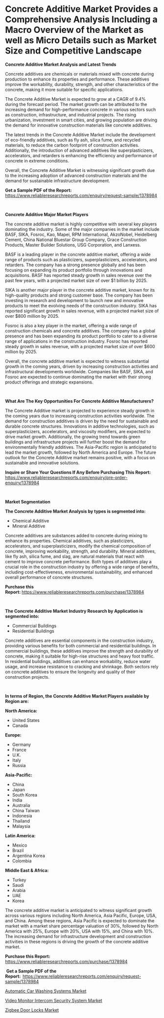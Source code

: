 <p><h1>Concrete Additive Market Provides a Comprehensive Analysis Including a Macro Overview of the Market as well as Micro Details such as Market Size and Competitive Landscape</h1></p><p><strong>Concrete Additive Market Analysis and Latest Trends</strong></p>
<p><p>Concrete additives are chemicals or materials mixed with concrete during production to enhance its properties and performance. These additives improve the workability, durability, strength, and other characteristics of the concrete, making it more suitable for specific applications.</p><p>The Concrete Additive Market is expected to grow at a CAGR of 9.4% during the forecast period. The market growth can be attributed to the increasing demand for high-performance concrete in various sectors such as construction, infrastructure, and industrial projects. The rising urbanization, investment in smart cities, and growing population are driving the demand for innovative construction materials like concrete additives.</p><p>The latest trends in the Concrete Additive Market include the development of eco-friendly additives, such as fly ash, silica fume, and recycled materials, to reduce the carbon footprint of construction activities. Additionally, the introduction of advanced additives like superplasticizers, accelerators, and retarders is enhancing the efficiency and performance of concrete in extreme conditions.</p><p>Overall, the Concrete Additive Market is witnessing significant growth due to the increasing adoption of advanced construction materials and the demand for sustainable infrastructure development.</p></p>
<p><strong>Get a Sample PDF of the Report:&nbsp;</strong> <a href="https://www.reliableresearchreports.com/enquiry/request-sample/1378984">https://www.reliableresearchreports.com/enquiry/request-sample/1378984</a></p>
<p>&nbsp;</p>
<p><strong>Concrete Additive Major Market Players</strong></p>
<p><p>The concrete additive market is highly competitive with several key players dominating the industry. Some of the major companies in the market include BASF, SIKA, Fosroc, Kao, Mapei, RPM International, AkzoNobel, Heidelberg Cement, China National Bluestar Group Company, Grace Construction Products, Master Builder Solutions, USG Corporation, and Lanxess.</p><p>BASF is a leading player in the concrete additive market, offering a wide range of products such as plasticizers, superplasticizers, accelerators, and retarders. The company has a strong presence globally and has been focusing on expanding its product portfolio through innovations and acquisitions. BASF has reported steady growth in sales revenue over the past few years, with a projected market size of over $1 billion by 2025.</p><p>SIKA is another major player in the concrete additive market, known for its high-quality products and strong customer base. The company has been investing in research and development to launch new and innovative products to meet the evolving needs of the construction industry. SIKA has reported significant growth in sales revenue, with a projected market size of over $800 million by 2025.</p><p>Fosroc is also a key player in the market, offering a wide range of construction chemicals and concrete additives. The company has a global presence and has been expanding its product portfolio to cater to a diverse range of applications in the construction industry. Fosroc has reported steady growth in sales revenue, with a projected market size of over $600 million by 2025.</p><p>Overall, the concrete additive market is expected to witness substantial growth in the coming years, driven by increasing construction activities and infrastructural developments worldwide. Companies like BASF, SIKA, and Fosroc are expected to continue dominating the market with their strong product offerings and strategic expansions.</p></p>
<p>&nbsp;</p>
<p><strong>What Are The Key Opportunities For Concrete Additive Manufacturers?</strong></p>
<p><p>The Concrete Additive market is projected to experience steady growth in the coming years due to increasing construction activities worldwide. The demand for construction additives is driven by the need for sustainable and durable concrete structures. Innovations in additive technologies, such as superplasticizers, accelerators, and viscosity modifiers, are expected to drive market growth. Additionally, the growing trend towards green buildings and infrastructure projects will further boost the demand for environmentally friendly additives. The Asia-Pacific region is anticipated to lead the market growth, followed by North America and Europe. The future outlook for the Concrete Additive market remains positive, with a focus on sustainable and innovative solutions.</p></p>
<p><strong>Inquire or Share Your Questions If Any Before Purchasing This Report:</strong> <a href="https://www.reliableresearchreports.com/enquiry/pre-order-enquiry/1378984">https://www.reliableresearchreports.com/enquiry/pre-order-enquiry/1378984</a></p>
<p>&nbsp;</p>
<p><strong>Market Segmentation</strong></p>
<p><strong>The Concrete Additive Market Analysis by types is segmented into:</strong></p>
<p><ul><li>Chemical Additive</li><li>Mineral Additive</li></ul></p>
<p><p>Concrete additives are substances added to concrete during mixing to enhance its properties. Chemical additives, such as plasticizers, accelerators, and superplasticizers, modify the chemical composition of concrete, improving workability, strength, and durability. Mineral additives, like fly ash, silica fume, and slag, are natural materials that react with cement to improve concrete performance. Both types of additives play a crucial role in the construction industry by offering a wide range of benefits, including cost-effectiveness, environmental sustainability, and enhanced overall performance of concrete structures.</p></p>
<p><strong>Purchase this Report:&nbsp;</strong><a href="https://www.reliableresearchreports.com/purchase/1378984">https://www.reliableresearchreports.com/purchase/1378984</a></p>
<p>&nbsp;</p>
<p><strong>The Concrete Additive Market Industry Research by Application is segmented into:</strong></p>
<p><ul><li>Commercial Buildings</li><li>Residential Buildings</li></ul></p>
<p><p>Concrete additives are essential components in the construction industry, providing various benefits for both commercial and residential buildings. In commercial buildings, these additives improve the strength and durability of concrete, making it suitable for high-rise structures and heavy foot traffic. In residential buildings, additives can enhance workability, reduce water usage, and increase resistance to cracking and shrinkage. Both sectors rely on concrete additives to ensure the longevity and quality of their construction projects.</p></p>
<p>&nbsp;</p>
<p><strong>In terms of Region, the Concrete Additive Market Players available by Region are:</strong></p>
<p>
    <p> <strong> North America: </strong>
        <ul>
            <li>United States</li>
            <li>Canada</li>
        </ul>
        </p> 
    <p> <strong> Europe: </strong>
        <ul>
            <li>Germany</li>
            <li>France</li>
            <li>U.K.</li>
            <li>Italy</li>
            <li>Russia</li>
        </ul>
        </p> 
    <p> <strong> Asia-Pacific: </strong>
        <ul>
            <li>China</li>
            <li>Japan</li>
            <li>South Korea</li>
            <li>India</li>
            <li>Australia</li>
            <li>China Taiwan</li>
            <li>Indonesia</li>
            <li>Thailand</li>
            <li>Malaysia</li>
        </ul>
        </p> 
    <p> <strong> Latin America: </strong>
        <ul>
            <li>Mexico</li>
            <li>Brazil</li>
            <li>Argentina Korea</li>
            <li>Colombia</li>
        </ul>
        </p> 
    <p> <strong> Middle East & Africa: </strong>
        <ul>
            <li>Turkey</li>
            <li>Saudi</li>
            <li>Arabia</li>
            <li>UAE</li>
            <li>Korea</li>
        </ul>
    </p>
    </p>
<p><p>The concrete additive market is anticipated to witness significant growth across various regions including North America, Asia Pacific, Europe, USA, and China. Among these regions, Asia Pacific is expected to dominate the market with a market share percentage valuation of 30%, followed by North America with 25%, Europe with 20%, USA with 15%, and China with 10%. The increasing demand for infrastructure development and construction activities in these regions is driving the growth of the concrete additive market.</p></p>
<p><strong>Purchase this Report: </strong><a href="https://www.reliableresearchreports.com/purchase/1378984">https://www.reliableresearchreports.com/purchase/1378984</a></p>
<p>&nbsp;<strong>Get a Sample PDF of the Report:&nbsp;&nbsp;</strong><a href="https://www.reliableresearchreports.com/enquiry/request-sample/1378984">https://www.reliableresearchreports.com/enquiry/request-sample/1378984</a></p>
<p><strong></strong></p>
<p><p><a href="https://view.publitas.com/reportprime-1/automatic-car-washing-systems-market-analysis-examines-its-scope-on-growth-opportunities-and-forecasted-trends-spanning-from-2023-to-2030/">Automatic Car Washing Systems Market</a></p><p><a href="https://view.publitas.com/reportprime-1/video-monitor-intercom-security-system-market-dynamics-2023-2030-also-about-its-market-trends-projections-and-opportunities/">Video Monitor Intercom Security System Market</a></p><p><a href="https://view.publitas.com/reportprime-1/zigbee-door-locks-market-size-evaluating-its-market-trends-growth-and-projections-2023-2030/">Zigbee Door Locks Market</a></p></p>